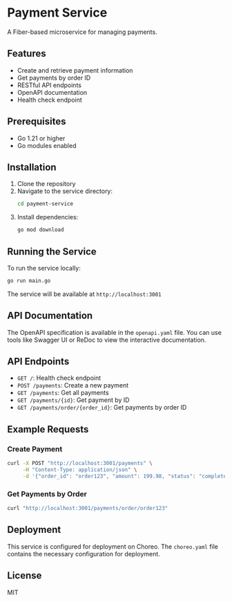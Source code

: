 # Payment Service

A Fiber-based microservice for managing payments.

## Features

- Create and retrieve payment information
- Get payments by order ID
- RESTful API endpoints
- OpenAPI documentation
- Health check endpoint

## Prerequisites

- Go 1.21 or higher
- Go modules enabled

## Installation

1. Clone the repository
2. Navigate to the service directory:
   ```bash
   cd payment-service
   ```
3. Install dependencies:
   ```bash
   go mod download
   ```

## Running the Service

To run the service locally:

```bash
go run main.go
```

The service will be available at `http://localhost:3001`

## API Documentation

The OpenAPI specification is available in the `openapi.yaml` file. You can use tools like Swagger UI or ReDoc to view the interactive documentation.

## API Endpoints

- `GET /`: Health check endpoint
- `POST /payments`: Create a new payment
- `GET /payments`: Get all payments
- `GET /payments/{id}`: Get payment by ID
- `GET /payments/order/{order_id}`: Get payments by order ID

## Example Requests

### Create Payment
```bash
curl -X POST "http://localhost:3001/payments" \
     -H "Content-Type: application/json" \
     -d '{"order_id": "order123", "amount": 199.98, "status": "completed", "method": "credit_card", "timestamp": "2024-01-01T12:00:00Z"}'
```

### Get Payments by Order
```bash
curl "http://localhost:3001/payments/order/order123"
```

## Deployment

This service is configured for deployment on Choreo. The `choreo.yaml` file contains the necessary configuration for deployment.

## License

MIT 